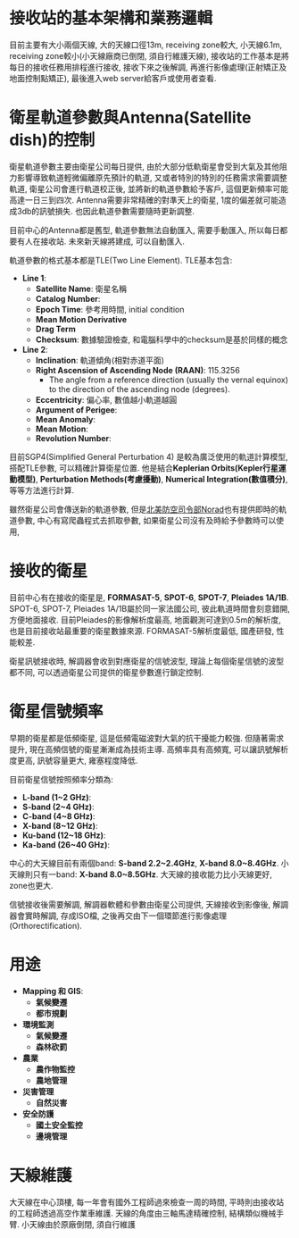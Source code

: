 # 接收站的基本架構和業務邏輯
目前主要有大小兩個天線, 大的天線口徑13m, receiving zone較大, 小天線6.1m, receiving zone較小(小天線廠商已倒閉, 須自行維護天線), 接收站的工作基本是將每日的接收任務用排程進行接收, 接收下來之後解調, 再進行影像處理(正射矯正及地面控制點矯正), 最後進入web server給客戶或使用者查看.

# 衛星軌道參數與Antenna(Satellite dish)的控制
衛星軌道參數主要由衛星公司每日提供, 由於大部分低軌衛星會受到大氣及其他阻力影響導致軌道輕微偏離原先預計的軌道, 又或者特別的特別的任務需求需要調整軌道, 衛星公司會進行軌道校正後, 並將新的軌道參數給予客戶, 這個更新頻率可能高達一日三到四次. Antenna需要非常精確的對準天上的衛星, 1度的偏差就可能造成3db的訊號損失. 也因此軌道參數需要隨時更新調整.

目前中心的Antenna都是舊型, 軌道參數無法自動匯入, 需要手動匯入, 所以每日都要有人在接收站. 未來新天線將建成, 可以自動匯入.

軌道參數的格式基本都是TLE(Two Line Element). TLE基本包含:
  * **Line 1**:
    * **Satellite Name**: 衛星名稱
    * **Catalog Number**: 
    * **Epoch Time**: 參考用時間, initial condition
    * **Mean Motion Derivative**
    * **Drag Term**
    * **Checksum**: 數據驗證檢查, 和電腦科學中的checksum是基於同樣的概念
  * **Line 2**:
    * **Inclination**: 軌道傾角(相對赤道平面)
    * **Right Ascension of Ascending Node (RAAN)**: 115.3256
      * The angle from a reference direction (usually the vernal equinox) to the direction of the ascending node (degrees).
    * **Eccentricity**: 偏心率, 數值越小軌道越圓
    * **Argument of Perigee**: 
    * **Mean Anomaly**:
    * **Mean Motion**: 
    * **Revolution Number**:

目前SGP4(Simplified General Perturbation 4) 是較為廣泛使用的軌道計算模型, 搭配TLE參數, 可以精確計算衛星位置. 他是結合**Keplerian Orbits(Kepler行星運動模型)**, **Perturbation Methods(考慮擾動)**, **Numerical Integration(數值積分)**, 等等方法進行計算. 

雖然衛星公司會傳送新的軌道參數, 但是[北美防空司令部Norad](http://celestrak.org/NORAD/elements/)也有提供即時的軌道參數, 中心有寫爬蟲程式去抓取參數, 如果衛星公司沒有及時給予參數時可以使用, 

# 接收的衛星
目前中心有在接收的衛星是, **FORMASAT-5**, **SPOT-6**, **SPOT-7**, **Pleiades 1A/1B**. SPOT-6, SPOT-7, Pleiades 1A/1B屬於同一家法國公司, 彼此軌道時間會刻意錯開, 方便地面接收. 目前Pleiades的影像解析度最高, 地面觀測可達到0.5m的解析度, 也是目前接收站最重要的衛星數據來源. FORMASAT-5解析度最低, 國產研發, 性能較差.

衛星訊號接收時, 解調器會收到對應衛星的信號波型, 理論上每個衛星信號的波型都不同, 可以透過衛星公司提供的衛星參數進行鎖定控制. 

# 衛星信號頻率
早期的衛星都是低頻衛星, 這是低頻電磁波對大氣的抗干擾能力較強. 但隨著需求提升, 現在高頻信號的衛星漸漸成為技術主導. 高頻率具有高頻寬, 可以讓訊號解析度更高, 訊號容量更大, 雍塞程度降低.

目前衛星信號按照頻率分類為:
  * **L-band (1~2 GHz)**:
  * **S-band (2~4 GHz)**: 
  * **C-band (4~8 GHz)**: 
  * **X-band (8~12 GHz)**: 
  * **Ku-band (12~18 GHz)**:
  * **Ka-band (26~40 GHz)**: 

中心的大天線目前有兩個band: **S-band 2.2~2.4GHz**, **X-band 8.0~8.4GHz**. 小天線則只有一band: **X-band 8.0~8.5GHz**. 大天線的接收能力比小天線更好, zone也更大.

信號接收後需要解調, 解調器軟體和參數由衛星公司提供, 天線接收到影像後, 解調器會實時解調, 存成ISO檔, 之後再交由下一個環節進行影像處理(Orthorectification).

# 用途
  * **Mapping 和 GIS**:
    * **氣候變遷**
    * **都市規劃**
  * **環境監測**
    * **氣候變遷**
    * **森林砍罰**
  * **農業**
    * **農作物監控**
    * **農地管理**
  * **災害管理**
    * **自然災害**
  * **安全防護**
    * **國土安全監控**
    * **邊境管理**


# 天線維護
大天線在中心頂樓, 每一年會有國外工程師過來檢查一周的時間, 平時則由接收站的工程師透過高空作業車維護. 天線的角度由三軸馬達精確控制, 結構類似機械手臂. 小天線由於原廠倒閉, 須自行維護

